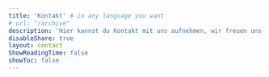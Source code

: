 ```yaml
---
title: 'Kontakt' # in any language you want
# url: "/archive"
description: 'Hier kannst du Kontakt mit uns aufnehmen, wir freuen uns auf deine Nachricht.'
disableShare: true
layout: contact
ShowReadingTime: false
showToc: false
---
```

